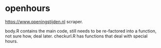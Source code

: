# openhours
https://www.openingstijden.nl scraper.


body.R contains the main code, still needs to be re-factored into a function, not sure how, deal later.
checkurl.R has functions that deal with special hours.
